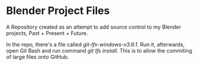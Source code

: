 # Blender Project Files
 A Repository created as an attempt to add source control to my Blender projects, Past + Present + Future.

 In the repo, there's a file called *git-lfs-windows-v3.6.1*. Run it, afterwards, open Git Bash and run command *git lfs install*.
 This is to allow the commiting of large files onto GitHub.
